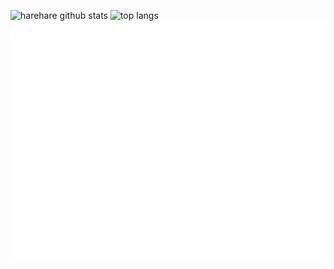 ![harehare github stats](https://github-readme-stats.vercel.app/api?username=jazzwang&count_private=true&show_icons=true)
![top langs](https://github-readme-stats.vercel.app/api/top-langs/?username=jazzwang)
![Metrics](/github-metrics.svg)
